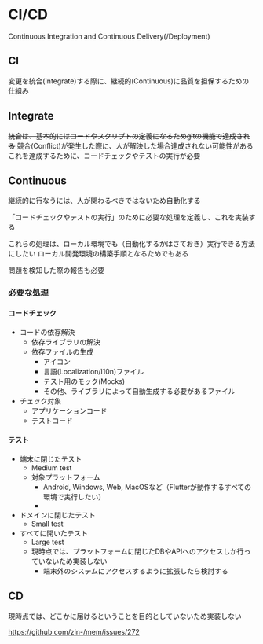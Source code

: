 # CI/CD

Continuous Integration and Continuous Delivery(/Deployment)

## CI

変更を統合(Integrate)する際に、継続的(Continuous)に品質を担保するための仕組み

## Integrate

~~統合は、基本的にはコードやスクリプトの定義になるためgitの機能で達成される~~
競合(Conflict)が発生した際に、人が解決した場合達成されない可能性がある  
これを達成するために、コードチェックやテストの実行が必要

## Continuous

継続的に行なうには、人が関わるべきではないため自動化する

「コードチェックやテストの実行」のために必要な処理を定義し、これを実装する

これらの処理は、ローカル環境でも（自動化するかはさておき）実行できる方法にしたい
ローカル開発環境の構築手順となるためでもある

問題を検知した際の報告も必要

### 必要な処理

#### コードチェック

- コードの依存解決
  - 依存ライブラリの解決
  - 依存ファイルの生成
    - アイコン
    - 言語(Localization/l10n)ファイル
    - テスト用のモック(Mocks)
    - その他、ライブラリによって自動生成する必要があるファイル
- チェック対象
  - アプリケーションコード
  - テストコード

#### テスト

- 端末に閉じたテスト
  - Medium test
  - 対象プラットフォーム
    - Android, Windows, Web, MacOSなど（Flutterが動作するすべての環境で実行したい）
    - 
- ドメインに閉じたテスト
  - Small test
- すべてに開いたテスト
  - Large test
  - 現時点では、プラットフォームに閉じたDBやAPIへのアクセスしか行っていないため実装しない
    - 端末外のシステムにアクセスするように拡張したら検討する

## CD

現時点では、どこかに届けるということを目的としていないため実装しない

https://github.com/zin-/mem/issues/272